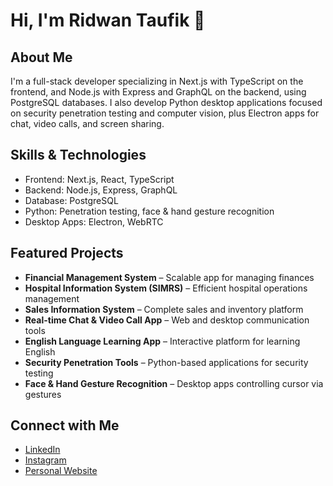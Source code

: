# Hi, I'm Ridwan Taufik 👋

## About Me
I'm a full-stack developer specializing in Next.js with TypeScript on the frontend, and Node.js with Express and GraphQL on the backend, using PostgreSQL databases. I also develop Python desktop applications focused on security penetration testing and computer vision, plus Electron apps for chat, video calls, and screen sharing.

## Skills & Technologies
- Frontend: Next.js, React, TypeScript  
- Backend: Node.js, Express, GraphQL  
- Database: PostgreSQL  
- Python: Penetration testing, face & hand gesture recognition  
- Desktop Apps: Electron, WebRTC  

## Featured Projects
- **Financial Management System** – Scalable app for managing finances  
- **Hospital Information System (SIMRS)** – Efficient hospital operations management  
- **Sales Information System** – Complete sales and inventory platform  
- **Real-time Chat & Video Call App** – Web and desktop communication tools  
- **English Language Learning App** – Interactive platform for learning English  
- **Security Penetration Tools** – Python-based applications for security testing  
- **Face & Hand Gesture Recognition** – Desktop apps controlling cursor via gestures

## Connect with Me
- [LinkedIn](https://www.linkedin.com/in/ridwan-taufik-b3624325a/)  
- [Instagram](https://www.instagram.com/ridwantaufk/)  
- [Personal Website](https://ridwantaufk.github.io/ridwan-portfolio-fullstack-developer/)
